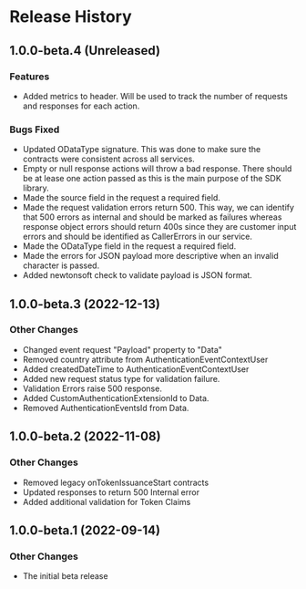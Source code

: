 # Release History

## 1.0.0-beta.4 (Unreleased)

### Features

- Added metrics to header. Will be used to track the number of requests and responses for each action.

### Bugs Fixed

- Updated ODataType signature. This was done to make sure the contracts were consistent across all services.
- Empty or null response actions will throw a bad response. There should be at lease one action passed as this is the main purpose of the SDK library. 
- Made the source field in the request a required field. 
- Made the request validation errors return 500. This way, we can identify that 500 errors as internal and should be marked as failures whereas response object errors should return 400s since they are customer input errors and should be identified as CallerErrors in our service.
- Made the ODataType field in the request a required field.
- Made the errors for JSON payload more descriptive when an invalid character is passed.
- Added newtonsoft check to validate payload is JSON format.

## 1.0.0-beta.3 (2022-12-13)

### Other Changes

- Changed event request "Payload" property to "Data"
- Removed country attribute from AuthenticationEventContextUser
- Added createdDateTime to AuthenticationEventContextUser
- Added new request status type for validation failure.
- Validation Errors raise 500 response.
- Added CustomAuthenticationExtensionId to Data.
- Removed AuthenticationEventsId from Data.

## 1.0.0-beta.2 (2022-11-08)

### Other Changes

- Removed legacy onTokenIssuanceStart contracts
- Updated responses to return 500 Internal error
- Added additional validation for Token Claims

## 1.0.0-beta.1 (2022-09-14)

### Other Changes

- The initial beta release
